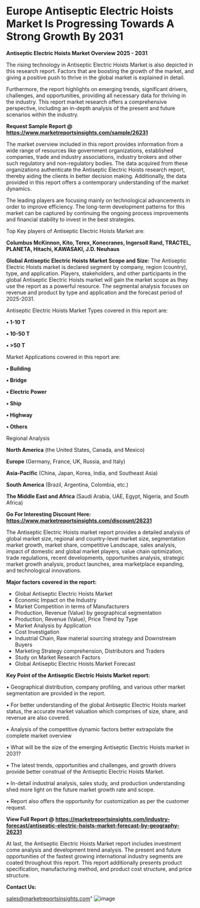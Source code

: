 # Europe Antiseptic Electric Hoists Market Is Progressing Towards A Strong Growth By 2031

<Strong> Antiseptic Electric Hoists Market Overview 2025 - 2031</strong>

The rising technology in Antiseptic Electric Hoists Market is also depicted in this research report. Factors that are boosting the growth of the market, and giving a positive push to thrive in the global market is explained in detail.

Furthermore, the report highlights on emerging trends, significant drivers, challenges, and opportunities, providing all necessary data for thriving in the industry. This report market research offers a comprehensive perspective, including an in-depth analysis of the present and future scenarios within the industry.

<strong>Request Sample Report @ <a href=https://www.marketreportsinsights.com/sample/26231>https://www.marketreportsinsights.com/sample/26231</a></strong>

The market overview included in this report provides information from a wide range of resources like government organizations, established companies, trade and industry associations, industry brokers and other such regulatory and non-regulatory bodies. The data acquired from these organizations authenticate the Antiseptic Electric Hoists research report, thereby aiding the clients in better decision making. Additionally, the data provided in this report offers a contemporary understanding of the market dynamics.

The leading players are focusing mainly on technological advancements in order to improve efficiency. The long-term development patterns for this market can be captured by continuing the ongoing process improvements and financial stability to invest in the best strategies.

Top Key players of Antiseptic Electric Hoists Market are:

<strong>Columbus McKinnon, Kito, Terex, Konecranes, Ingersoll Rand, TRACTEL, PLANETA, Hitachi, KAWASAKI, J.D. Neuhaus</strong>

<strong><b>Global Antiseptic Electric Hoists Market Scope and Size:</b></strong>
The Antiseptic Electric Hoists market is declared segment by company, region (country), type, and application. Players, stakeholders, and other participants in the global Antiseptic Electric Hoists market will gain the market scope as they use the report as a powerful resource. The segmental analysis focuses on revenue and product by type and application and the forecast period of 2025-2031.

Antiseptic Electric Hoists Market Types covered in this report are:

<strong>• 1-10 T

• 10-50 T

• >50 T</strong>

Market Applications covered in this report are:

<strong>• Building

• Bridge

• Electric Power

• Ship

• Highway

• Others</strong> 

Regional Analysis

<strong>North America</strong> (the United States, Canada, and Mexico)

<strong>Europe</strong> (Germany, France, UK, Russia, and Italy)

<strong>Asia-Pacific</strong> (China, Japan, Korea, India, and Southeast Asia)

<strong>South America</strong> (Brazil, Argentina, Colombia, etc.)

<strong>The Middle East and Africa</strong> (Saudi Arabia, UAE, Egypt, Nigeria, and South Africa)

<strong>Go For Interesting Discount Here: <a href=https://www.marketreportsinsights.com/discount/26231>https://www.marketreportsinsights.com/discount/26231</a></strong>

The Antiseptic Electric Hoists market report provides a detailed analysis of global market size, regional and country-level market size, segmentation market growth, market share, competitive Landscape, sales analysis, impact of domestic and global market players, value chain optimization, trade regulations, recent developments, opportunities analysis, strategic market growth analysis, product launches, area marketplace expanding, and technological innovations.

<strong><b>Major factors covered in the report:</b></strong>
<ul>
  <li>Global Antiseptic Electric Hoists Market </li>
  <li>Economic Impact on the Industry</li>
  <li>Market Competition in terms of Manufacturers</li>
  <li>Production, Revenue (Value) by geographical segmentation</li>
  <li>Production, Revenue (Value), Price Trend by Type</li>
  <li>Market Analysis by Application</li>
  <li>Cost Investigation</li>
  <li>Industrial Chain, Raw material sourcing strategy and Downstream Buyers</li>
  <li>Marketing Strategy comprehension, Distributors and Traders</li>
  <li>Study on Market Research Factors</li>
  <li>Global Antiseptic Electric Hoists Market Forecast</li>
</ul>

<strong><b>Key Point of the Antiseptic Electric Hoists Market report:</b></strong>

• Geographical distribution, company profiling, and various other market segmentation are provided in the report.

• For better understanding of the global Antiseptic Electric Hoists market status, the accurate market valuation which comprises of size, share, and revenue are also covered.

• Analysis of the competitive dynamic factors better extrapolate the complete market overview

• What will be the size of the emerging Antiseptic Electric Hoists market in 2031?

• The latest trends, opportunities and challenges, and growth drivers provide better construal of the Antiseptic Electric Hoists Market.

• In-detail industrial analysis, sales study, and production understanding shed more light on the future market growth rate and scope.

• Report also offers the opportunity for customization as per the customer request.

<strong><b>View Full Report @ <a href=https://marketreportsinsights.com/industry-forecast/antiseptic-electric-hoists-market-forecast-by-geography-26231>https://marketreportsinsights.com/industry-forecast/antiseptic-electric-hoists-market-forecast-by-geography-26231</a></b></strong>


At last, the Antiseptic Electric Hoists Market report includes investment come analysis and development trend analysis. The present and future opportunities of the fastest growing international industry segments are coated throughout this report. This report additionally presents product specification, manufacturing method, and product cost structure, and price structure.

<strong>Contact Us:</strong>

sales@marketreportsinsights.com"
![image](https://github.com/user-attachments/assets/92a47212-daed-45ca-bb28-5bd8e75db510)
